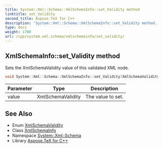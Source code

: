 ```yaml
---
title: System::Xml::Schema::XmlSchemaInfo::set_Validity method
linktitle: set_Validity
second_title: Aspose.TeX for C++
description: 'System::Xml::Schema::XmlSchemaInfo::set_Validity method. Sets the XmlSchemaValidity value of this validated XML node in C++.'
type: docs
weight: 1700
url: /cpp/system.xml.schema/xmlschemainfo/set_validity/
---
```

## XmlSchemaInfo::set_Validity method


Sets the XmlSchemaValidity value of this validated XML node.

```cpp
void System::Xml::Schema::XmlSchemaInfo::set_Validity(XmlSchemaValidity value)
```


| Parameter | Type | Description |
| --- | --- | --- |
| value | XmlSchemaValidity | The value to set. |

## See Also

* Enum [XmlSchemaValidity](../../xmlschemavalidity/)
* Class [XmlSchemaInfo](../)
* Namespace [System::Xml::Schema](../../)
* Library [Aspose.TeX for C++](../../../)
